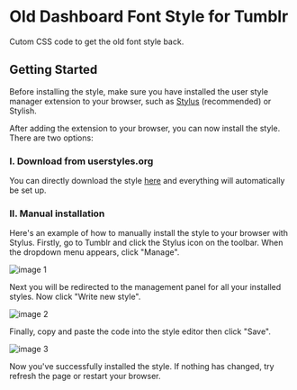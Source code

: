 # Old Dashboard Font Style for Tumblr
Cutom CSS code to get the old font style back.

## Getting Started
Before installing the style, make sure you have installed the user style manager extension to your browser, such as [Stylus](https://add0n.com/stylus.html) (recommended) or Stylish.

After adding the extension to your browser, you can now install the style. There are two options:

### I. Download from userstyles.org
You can directly download the style [here](https://userstyles.org/styles/186090/old-dashboard-font-style) and everything will automatically be set up.

### II. Manual installation
Here's an example of how to manually install the style to your browser with Stylus. Firstly, go to Tumblr and click the Stylus icon on the toolbar. When the dropdown menu appears, click "Manage".

![image 1](https://raw.githubusercontent.com/shudesigns/olddashfont/master/images/1.png)

Next you will be redirected to the management panel for all your installed styles. Now click "Write new style".

![image 2](https://raw.githubusercontent.com/shudesigns/olddashfont/master/images/2.png)

Finally, copy and paste the code into the style editor then click "Save".

![image 3](https://raw.githubusercontent.com/shudesigns/olddashfont/master/images/3.png)

Now you've successfully installed the style. If nothing has changed, try refresh the page or restart your browser.
